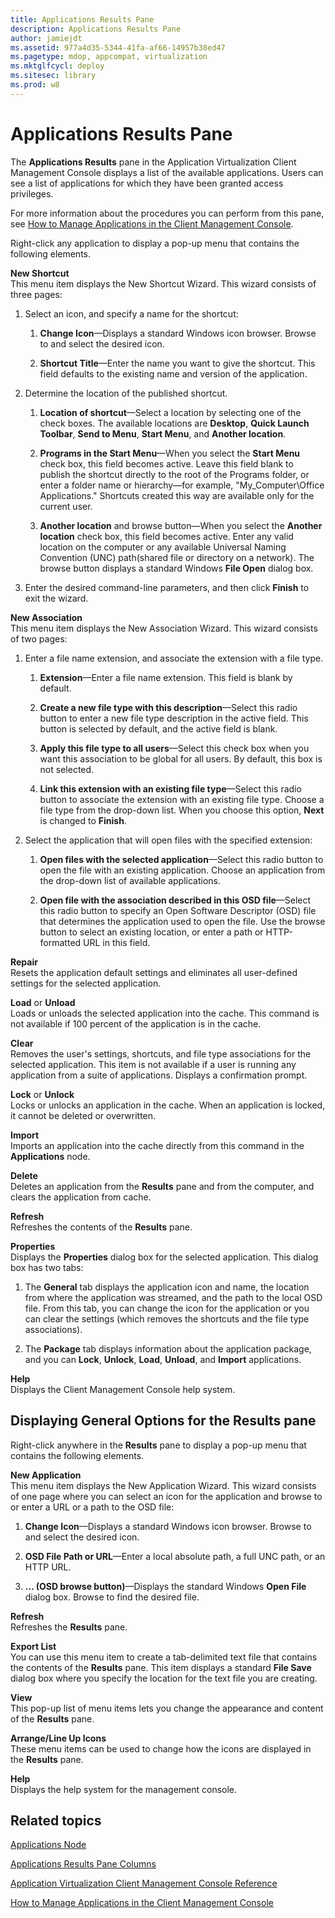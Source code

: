 ```yaml
---
title: Applications Results Pane
description: Applications Results Pane
author: jamiejdt
ms.assetid: 977a4d35-5344-41fa-af66-14957b38ed47
ms.pagetype: mdop, appcompat, virtualization
ms.mktglfcycl: deploy
ms.sitesec: library
ms.prod: w8
---
```



# Applications Results Pane


The **Applications Results** pane in the Application Virtualization Client Management Console displays a list of the available applications. Users can see a list of applications for which they have been granted access privileges.

For more information about the procedures you can perform from this pane, see [How to Manage Applications in the Client Management Console](how-to-manage-applications-in-the-client-management-console.md).

Right-click any application to display a pop-up menu that contains the following elements.

<a href="" id="new-shortcut"></a>**New Shortcut**  
This menu item displays the New Shortcut Wizard. This wizard consists of three pages:

1.  Select an icon, and specify a name for the shortcut:

    1.  **Change Icon**—Displays a standard Windows icon browser. Browse to and select the desired icon.

    2.  **Shortcut Title**—Enter the name you want to give the shortcut. This field defaults to the existing name and version of the application.

2.  Determine the location of the published shortcut.

    1.  **Location of shortcut**—Select a location by selecting one of the check boxes. The available locations are **Desktop**, **Quick Launch Toolbar**, **Send to Menu**, **Start Menu**, and **Another location**.

    2.  **Programs in the Start Menu**—When you select the **Start Menu** check box, this field becomes active. Leave this field blank to publish the shortcut directly to the root of the Programs folder, or enter a folder name or hierarchy—for example, "My\_Computer\\Office Applications." Shortcuts created this way are available only for the current user.

    3.  **Another location** and browse button—When you select the **Another location** check box, this field becomes active. Enter any valid location on the computer or any available Universal Naming Convention (UNC) path(shared file or directory on a network). The browse button displays a standard Windows **File Open** dialog box.

3.  Enter the desired command-line parameters, and then click **Finish** to exit the wizard.

<a href="" id="new-association"></a>**New Association**  
This menu item displays the New Association Wizard. This wizard consists of two pages:

1.  Enter a file name extension, and associate the extension with a file type.

    1.  **Extension**—Enter a file name extension. This field is blank by default.

    2.  **Create a new file type with this description**—Select this radio button to enter a new file type description in the active field. This button is selected by default, and the active field is blank.

    3.  **Apply this file type to all users**—Select this check box when you want this association to be global for all users. By default, this box is not selected.

    4.  **Link this extension with an existing file type**—Select this radio button to associate the extension with an existing file type. Choose a file type from the drop-down list. When you choose this option, **Next** is changed to **Finish**.

2.  Select the application that will open files with the specified extension:

    1.  **Open files with the selected application**—Select this radio button to open the file with an existing application. Choose an application from the drop-down list of available applications.

    2.  **Open file with the association described in this OSD file**—Select this radio button to specify an Open Software Descriptor (OSD) file that determines the application used to open the file. Use the browse button to select an existing location, or enter a path or HTTP-formatted URL in this field.

<a href="" id="repair"></a>**Repair**  
Resets the application default settings and eliminates all user-defined settings for the selected application.

<a href="" id="load-or-unload"></a>**Load** or **Unload**  
Loads or unloads the selected application into the cache. This command is not available if 100 percent of the application is in the cache.

<a href="" id="clear"></a>**Clear**  
Removes the user's settings, shortcuts, and file type associations for the selected application. This item is not available if a user is running any application from a suite of applications. Displays a confirmation prompt.

<a href="" id="lock-or-unlock"></a>**Lock** or **Unlock**  
Locks or unlocks an application in the cache. When an application is locked, it cannot be deleted or overwritten.

<a href="" id="import"></a>**Import**  
Imports an application into the cache directly from this command in the **Applications** node.

<a href="" id="delete"></a>**Delete**  
Deletes an application from the **Results** pane and from the computer, and clears the application from cache.

<a href="" id="refresh"></a>**Refresh**  
Refreshes the contents of the **Results** pane.

<a href="" id="properties"></a>**Properties**  
Displays the **Properties** dialog box for the selected application. This dialog box has two tabs:

1.  The **General** tab displays the application icon and name, the location from where the application was streamed, and the path to the local OSD file. From this tab, you can change the icon for the application or you can clear the settings (which removes the shortcuts and the file type associations).

2.  The **Package** tab displays information about the application package, and you can **Lock**, **Unlock**, **Load**, **Unload**, and **Import** applications.

<a href="" id="help"></a>**Help**  
Displays the Client Management Console help system.

## Displaying General Options for the Results pane


Right-click anywhere in the **Results** pane to display a pop-up menu that contains the following elements.

<a href="" id="new-application"></a>**New Application**  
This menu item displays the New Application Wizard. This wizard consists of one page where you can select an icon for the application and browse to or enter a URL or a path to the OSD file:

1.  **Change Icon**—Displays a standard Windows icon browser. Browse to and select the desired icon.

2.  **OSD File Path or URL**—Enter a local absolute path, a full UNC path, or an HTTP URL.

3.  **... (OSD browse button)**—Displays the standard Windows **Open File** dialog box. Browse to find the desired file.

<a href="" id="refresh"></a>**Refresh**  
Refreshes the **Results** pane.

<a href="" id="export-list"></a>**Export List**  
You can use this menu item to create a tab-delimited text file that contains the contents of the **Results** pane. This item displays a standard **File Save** dialog box where you specify the location for the text file you are creating.

<a href="" id="view"></a>**View**  
This pop-up list of menu items lets you change the appearance and content of the **Results** pane.

<a href="" id="arrange-line-up-icons"></a>**Arrange/Line Up Icons**  
These menu items can be used to change how the icons are displayed in the **Results** pane.

<a href="" id="help"></a>**Help**  
Displays the help system for the management console.

## Related topics


[Applications Node](applications-node.md)

[Applications Results Pane Columns](applications-results-pane-columns.md)

[Application Virtualization Client Management Console Reference](application-virtualization-client-management-console-reference.md)

[How to Manage Applications in the Client Management Console](how-to-manage-applications-in-the-client-management-console.md)

 

 





